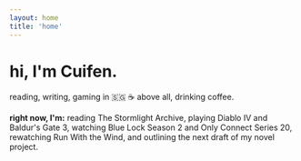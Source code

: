 ```yaml
---
layout: home
title: 'home'
---
```


# hi, I'm Cuifen.

reading, writing, gaming in 🇸🇬 ☕ above all, drinking coffee.

**right now, I'm:** reading The Stormlight Archive, playing Diablo IV and Baldur's Gate 3, watching Blue Lock Season 2 and Only Connect Series 20, rewatching Run With the Wind, and outlining the next draft of my novel project.
